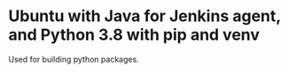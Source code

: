 # Ubuntu with Java for Jenkins agent, and Python 3.8 with pip and venv

Used for building python packages.

